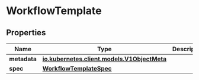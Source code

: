 

# WorkflowTemplate

## Properties

Name | Type | Description | Notes
------------ | ------------- | ------------- | -------------
**metadata** | [**io.kubernetes.client.models.V1ObjectMeta**](io.kubernetes.client.models.V1ObjectMeta.md) |  |  [optional]
**spec** | [**WorkflowTemplateSpec**](WorkflowTemplateSpec.md) |  |  [optional]



